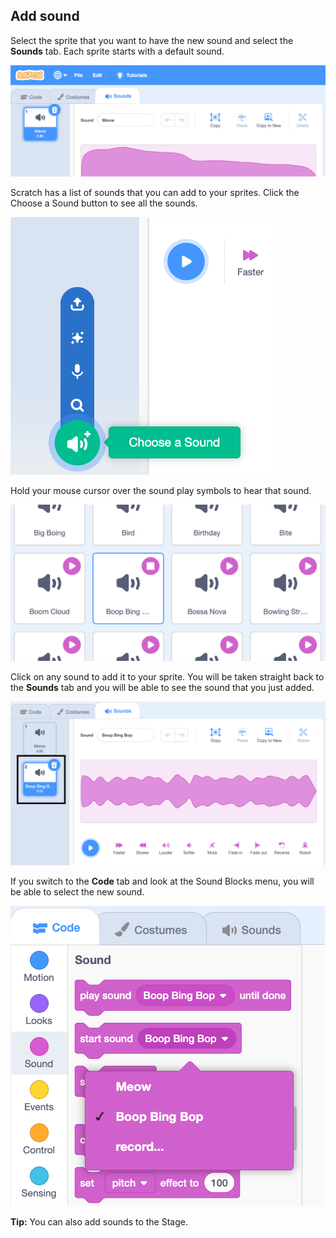 ## Add sound

Select the sprite that you want to have the new sound and select the **Sounds** tab. Each sprite starts with a default sound.

![Sound tab open in Scratch editor](images/sound-tab.png)

Scratch has a list of sounds that you can add to your sprites. Click the Choose a Sound button to see all the sounds.

![Choose a sound button highlighted](images/choose-a-sound-button.png)

Hold your mouse cursor over the sound play symbols to hear that sound.

![play sound preview icons](images/sound-preview.png)

Click on any sound to add it to your sprite. You will be taken straight back to the **Sounds** tab and you will be able to see the sound that you just added.

![newly inserted sound in Sound tab](images/new-sound-added.png)

If you switch to the **Code** tab and look at the Sound Blocks menu, you will be able to select the new sound.

![Sound blocks menu with new sound shown in blocks](images/new-sound-block.png)

**Tip:** You can also add sounds to the Stage.
